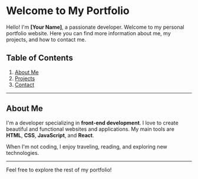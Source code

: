 # Welcome to My Portfolio

Hello! I'm **[Your Name]**, a passionate developer. Welcome to my personal portfolio website. Here you can find more information about me, my projects, and how to contact me.

## Table of Contents
1. [About Me](#about-me)
2. [Projects](projects.md)
3. [Contact](contact.md)

---

## About Me

I'm a developer specializing in **front-end development**. I love to create beautiful and functional websites and applications. My main tools are **HTML**, **CSS**, **JavaScript**, and **React**.

When I'm not coding, I enjoy traveling, reading, and exploring new technologies.

---

Feel free to explore the rest of my portfolio!

